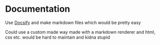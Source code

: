 # Documentation

Use [Docsify](https://docsify.js.org/#/quickstart) and make markdown files which would be pretty easy

Could use a custom made way made with a markdown renderer and html, css etc. would be hard to maintain and kidna stupid
